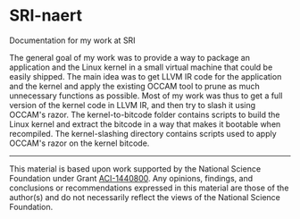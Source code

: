 # SRI-naert
Documentation for my work at SRI

The general goal of my work was to provide a way to package an application and the Linux kernel in a small virtual machine that could be easily shipped. The main idea was to get LLVM IR code for the application and the kernel and apply the existing OCCAM tool to prune as much unnecessary functions as possible. 
Most of my work was thus to get a full version of the kernel code in LLVM IR, and then try to slash it using OCCAM's razor.
The kernel-to-bitcode folder contains scripts to build the Linux kernel and extract the bitcode in a way that makes it bootable when recompiled.
The kernel-slashing directory contains scripts used to apply OCCAM's razor on the kernel bitcode.

---

This material is based upon work supported by the National Science Foundation under Grant [ACI-1440800](http://www.nsf.gov/awardsearch/showAward?AWD_ID=1440800). Any opinions, findings, and conclusions or recommendations expressed in this material are those of the author(s) and do not necessarily reflect the views of the National Science Foundation.
